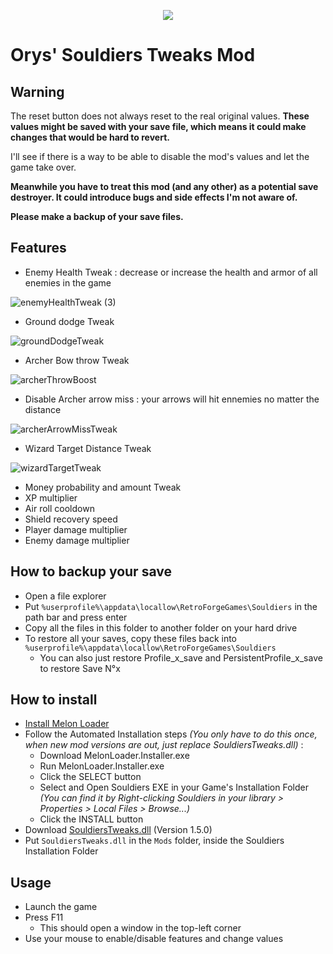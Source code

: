 <p align="center">
  <img src="https://user-images.githubusercontent.com/43440732/173181851-3ae093d1-e0eb-49ff-90ad-f06556b39539.png">
</p>

# Orys' Souldiers Tweaks Mod

## Warning

The reset button does not always reset to the real original values.
**These values might be saved with your save file, which means it could make changes that would be hard to revert.**

I'll see if there is a way to be able to disable the mod's values and let the game take over.

**Meanwhile you have to treat this mod (and any other) as a potential save destroyer. It could introduce bugs and side effects I'm not aware of.**

**Please make a backup of your save files.**

## Features

* Enemy Health Tweak : decrease or increase the health and armor of all enemies in the game

![enemyHealthTweak (3)](https://user-images.githubusercontent.com/43440732/173057716-cda252f5-52a2-4284-88cc-03fd28b9cbec.gif)

* Ground dodge Tweak

![groundDodgeTweak](https://user-images.githubusercontent.com/43440732/172458131-d9846da5-fe3b-449e-8e91-be47f5da9edd.gif)

* Archer Bow throw Tweak

![archerThrowBoost](https://user-images.githubusercontent.com/43440732/172454656-6dbfb896-3a43-41bc-b991-2c37afdcdc22.gif)

* Disable Archer arrow miss : your arrows will hit ennemies no matter the distance

![archerArrowMissTweak](https://user-images.githubusercontent.com/43440732/173057765-f39f6b57-5ace-4f36-9702-71c51c2ba36c.gif)

* Wizard Target Distance Tweak

![wizardTargetTweak](https://user-images.githubusercontent.com/43440732/172604387-10c19a61-3cd6-4c48-830a-e20c93214c7b.gif)

* Money probability and amount Tweak
* XP multiplier
* Air roll cooldown
* Shield recovery speed
* Player damage multiplier
* Enemy damage multiplier

## How to backup your save

* Open a file explorer
* Put `%userprofile%\appdata\locallow\RetroForgeGames\Souldiers` in the path bar and press enter
* Copy all the files in this folder to another folder on your hard drive
* To restore all your saves, copy these files back into `%userprofile%\appdata\locallow\RetroForgeGames\Souldiers`
   * You can also just restore Profile_x_save and PersistentProfile_x_save to restore Save N°x

## How to install

* [Install Melon Loader](https://melonwiki.xyz/#/?id=requirements)
* Follow the Automated Installation steps _(You only have to do this once, when new mod versions are out, just replace SouldiersTweaks.dll)_ :
    * Download MelonLoader.Installer.exe
    * Run MelonLoader.Installer.exe
    * Click the SELECT button
    * Select and Open Souldiers EXE in your Game's Installation Folder _(You can find it by Right-clicking Souldiers in your library > Properties > Local Files > Browse...)_
    * Click the INSTALL button
* Download [SouldiersTweaks.dll](https://github.com/Oryss/souldiers-tweaks/releases/download/1.5.0/SouldiersTweaks.dll) (Version 1.5.0)
* Put `SouldiersTweaks.dll` in the `Mods` folder, inside the Souldiers Installation Folder

## Usage

* Launch the game
* Press F11
    * This should open a window in the top-left corner
* Use your mouse to enable/disable features and change values
